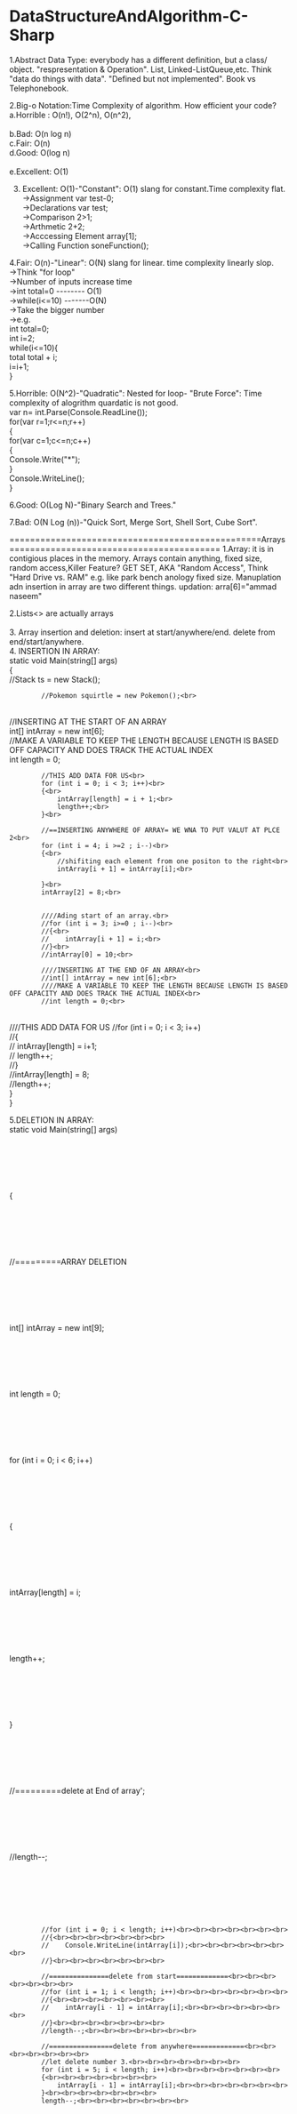 # DataStructureAndAlgorithm-C-Sharp
1.Abstract Data Type: everybody has a different definition, but a class/ object. "respresentation & Operation". List, Linked-ListQueue,etc. Think "data do things with data". "Defined but not implemented". Book vs Telephonebook.<br>

2.Big-o Notation:Time Complexity of algorithm. How efficient your code? <br>
	a.Horrible : O(n!), O(2^n), O(n^2),<br><br>
	b.Bad: O(n log n)<br>
	c.Fair: O(n)<br>
	d.Good: O(log n)<br><br>
	e.Excellent: O(1)<br>

3. Excellent: O(1)-"Constant": O(1) slang for constant.Time complexity flat.<br>
	->Assignment var test-0;<br>
	->Declarations var test;<br>
	->Comparison 2>1;<br>
	->Arthmetic 2+2;<br>
	->Acccessing Element array[1];<br>
	->Calling Function soneFunction();<br>

4.Fair: O(n)-"Linear": O(N) slang for linear. time complexity linearly slop.<br>
	->Think "for loop"<br>
	->Number of inputs increase time<br>
	->int total=0 -------- O(1)<br>
	->while(i<=10) -------O(N)<br>
	->Take the bigger number<br>
	->e.g.<br>
		int total=0; <br>
		int i=2;<br>
		while(i<=10){<br>
			total total + i;<br>
			 i=i+1;<br>
		}<br>

5.Horrible: O(N^2)-"Quadratic": Nested for loop- "Brute Force": Time complexity of alogrithm quardatic is not good.<br>
var n= int.Parse(Console.ReadLine());<br>
for(var r=1;r<=n;r++)<br>
{<br>
	for(var c=1;c<=n;c++)<br>
	{<br>
		Console.Write("*");<br>
	}<br>
Console.WriteLine();<br>
}<br>

6.Good: O(Log N)-"Binary Search and Trees."<br>

7.Bad: O(N Log (n))-"Quick Sort, Merge Sort, Shell Sort, Cube Sort".<br>


=================================================Arrays=========================================
1.Array: it is in contigious places in the memory. Arrays contain anything, fixed size, random access,Killer Feature? GET SET, AKA "Random Access", Think "Hard Drive vs. RAM" e.g. like park bench anology fixed size. Manuplation adn insertion in array are two different things. updation: arra[6]="ammad naseem"<br>

2.Lists<> are actually arrays<br><br>
3. Array insertion and deletion: insert at start/anywhere/end. delete from end/start/anywhere.<br>
4. INSERTION IN ARRAY:<br>
 static void Main(string[] args)<br>
        {<br>
            //Stack ts = new Stack();<br>

            //Pokemon squirtle = new Pokemon();<br>
<br>
            //INSERTING AT THE START OF AN ARRAY<br>
            int[] intArray = new int[6];<br>
            //MAKE A VARIABLE TO KEEP THE LENGTH BECAUSE LENGTH IS BASED OFF CAPACITY AND DOES TRACK THE ACTUAL INDEX<br>
            int length = 0;<br>

            //THIS ADD DATA FOR US<br>
            for (int i = 0; i < 3; i++)<br>
            {<br>
                intArray[length] = i + 1;<br>
                length++;<br>
            }<br>

            //==INSERTING ANYWHERE OF ARRAY= WE WNA TO PUT VALUT AT PLCE 2<br>
            for (int i = 4; i >=2 ; i--)<br>
            {<br>
                //shifiting each element from one positon to the right<br>
                intArray[i + 1] = intArray[i];<br>

            }<br>
            intArray[2] = 8;<br>
                

            ////Ading start of an array.<br>
            //for (int i = 3; i>=0 ; i--)<br>
            //{<br>
            //    intArray[i + 1] = i;<br>
            //}<br>
            //intArray[0] = 10;<br>

            ////INSERTING AT THE END OF AN ARRAY<br>
            //int[] intArray = new int[6];<br>
            ////MAKE A VARIABLE TO KEEP THE LENGTH BECAUSE LENGTH IS BASED OFF CAPACITY AND DOES TRACK THE ACTUAL INDEX<br>
            //int length = 0;<br>
<br>
            ////THIS ADD DATA FOR US
            //for (int i = 0; i < 3; i++)<br>
            //{<br>
            //    intArray[length] = i+1;<br>
            //    length++;   <br>
            //}<br>
            //intArray[length] = 8;<br>
            //length++;<br>
        }<br>
    }<br>

5.DELETION IN ARRAY:<br>
  static void Main(string[] args)<br><br><br><br><br><br><br>
        {<br><br><br><br><br><br><br>
            //=========ARRAY DELETION <br><br><br><br><br><br><br>
            int[] intArray = new int[9];<br><br><br><br><br><br><br>
            int length = 0;<br><br><br><br><br><br><br>
            for (int i = 0; i < 6; i++)<br><br><br><br><br><br><br>
            {<br><br><br><br><br><br><br>
                intArray[length] = i;<br><br><br><br><br><br><br>
                length++;<br><br><br><br><br><br><br>
            }<br><br><br><br><br><br><br>
            //=========delete at End of array';<br><br><br><br><br><br><br>
            //length--;<br><br><br><br><br><br><br>

            //for (int i = 0; i < length; i++)<br><br><br><br><br><br><br>
            //{<br><br><br><br><br><br><br>
            //    Console.WriteLine(intArray[i]);<br><br><br><br><br><br><br>
            //}<br><br><br><br><br><br><br>

            //===============delete from start=============<br><br><br><br><br><br><br>
            //for (int i = 1; i < length; i++)<br><br><br><br><br><br><br>
            //{<br><br><br><br><br><br><br>
            //    intArray[i - 1] = intArray[i];<br><br><br><br><br><br><br>
            //}<br><br><br><br><br><br><br>
            //length--;<br><br><br><br><br><br><br>

            //================delete from anywhere=============<br><br><br><br><br><br><br>
            //let delete number 3.<br><br><br><br><br><br><br>
            for (int i = 5; i < length; i++)<br><br><br><br><br><br><br>
            {<br><br><br><br><br><br><br>
                intArray[i - 1] = intArray[i];<br><br><br><br><br><br><br>
            }<br><br><br><br><br><br><br>
            length--;<br><br><br><br><br><br><br>

<br><br><br><br><br><br><br>
            for (int i = 0; i < length; i++)<br><br><br><br><br><br><br>
            {<br><br><br><br><br><br><br>
                Console.WriteLine(intArray[i]);<br><br><br><br><br><br><br>
            }<br><br><br><br><br><br><br>
<br><br><br><br><br><br><br>
6.LINKED LIST:Ancestor of the List<>, the most important in c#.Liked list is any array that can be objectify.This is not used in today software development.Good thing about linked list we can insert anywhere and it is dynamic while array has a fixed size.<br><br><br><br><br><br><br>
-> Node: nodes have the two parts: 1.Actual data 2.reference data that point the next node.<br><br><br><br><br><br><br>

7.STACK: Think "a tube of tennis ball"- Last In First Out.<br><br><br><br><br><br><br>
	->push: put data in container is push like put tennius bal in box.<br><br><br><br><br><br><br>
	->pop: is getting ball from the box.<br><br><br><br><br><br><br>
	->peek:is the top bal at the box show.it is getting the very top value.<br><br><br><br><br><br><br>
	->top: latest  value in stack is top.keep track of latest value in memory.<br><br><br><br><br><br><br>
	->TIME COMPLEXITY: it is depend upon which data structure we used. Linked list implementation is ideal because 	<br><br><br><br><br><br><br>				insertions/deletions are O(1). while in array inseriton and deletion is O(N).<br><br><br><br><br><br><br>
<br><br><br><br><br><br><br>
8.QUEUE:First In First Out:<br><br><br><br><br><br><br>
	->add(enqueue) :add item to the END.<br><br><br><br><br><br><br>
	->remove(dequeue) : remove item at the FRONT.<br><br><br><br><br><br><br>
	->peek:<br><br><br><br><br><br>

9.BINARY SEARCH:we can only search sorted data like the phone book algorithm.<br><br><br><br><br>
	PSEUDO CODE:<br><br><br><br><br>
	-> fibnd middle element<br><br><br><br><br>
	->Is the middle element?Yes?Done.<br><br><br><br><br>
	->Is it bigger? Search the left half.<br><br><br><br><br>
	->Is it smaller Search the right half.<br><br><br><br><br>
	->Keep "Halfing" till you find the number<br><br><br><br><br>

	Algo: search value:2<br><br><br><br><br>
		start:0; End=5; <br><br><br><br><br>
		Mid=(start+end)/2=3<br><br><br><br><br>

10.STATIC CLASS:<br><br><br><br><br>
A public static class in C# allows you to define a class that contains only static members and cannot be instantiated. It is a convenient way to group related methods and functions together that don't need to access or modify instance-level data.<br><br><br><br><br>

By defining a class as static, you do not need to create an instance of the class to access its methods and properties, which can save memory and reduce the amount of code required. You can simply call the method or property on the class itself, without needing an instance.<br><br><br><br><br>

In addition, a public static class can be accessed from anywhere within your application, which makes it easy to share common functionality across multiple classes or modules. This can promote code reusability and reduce the amount of code duplication in your application.<br><br><br><br><br>

11.BINARY Search TREES: Searchable, non-linear linked list.<br><br><br><br><br>
	->A tree is hierarchical Data structure, nodes, parent, children(Only 2), root and sorted.<br><br><br><br><br>
	->RULES FOR A BINARY SEARCH TREE:<br><br><br><br><br>
		1. only have two nodes per parent.<br><br><br><br><br>
		2.Every node to the left is less<br><br><br><br><br>
		3.Every node to the right of parent is greater.<br><br><br><br><br>

12.RECUSION: A function that calls itself. it work on stack overflow.<br><br><br><br><br>
	-> main function is the first function that go on the stack.<br><br><br><br><br>
	->execute function is push of the stack.<br><br><br><br><br>
	->returned from the stack is pop of the stack.<br><br><br><br><br>
	-> each stack has own state of variable.<br><br><br><br><br>

13.Two ways of trees traveral:<br><br><br><br>
	1.Breadth First Search:it is a level order.it is a un-common algorithm.<br><br><br><br>
	2.Depth First Search:it have three other types of traversal techniques.<br><br><br><br>
<br><br><br><br>
14. Depth First Traversal: <br><br><br>
	->Level: visit nodes on each level<br><br><br>
	1.Pre-Order: Visit root of every subtree first.******(Node,L,R). ===top to bootom moving<br><br><br>
	2.Post-Order: Visit the root of every subtrees last.******(L,R,Node). ===bottom to top moving.<br><br><br>
	3.In-Order: Visit left child, then root, then right child.******(L,Node,R). ===Left to Right Moving<br><br><br>
<br><br><br>
15. Hash Tables: one of the most useful algorithms in programming.<br><br><br>
	->Hash table is a simple concept it just an array with key-value pairs.<br><br><br>
	->Similar to arrays but unordered. we are not going to sort them.<br><br><br>
	->Hash Tables are fast for everthings.(find,add,remove).<br><br><br>
	->Disadvantages? Collisions and Load Factor.<br><br><br>

16.why use Hash Table over array?<br><br><br>
	->Through this we can grap data through the actual name while in array get through index.<br><br><br>
	->pokedex # => pokemon , 3 => charmander<br><br>
	->WHAT ARE HASH TABLE CALLED IN C#?<br><br>
		->Dictionary <TKey,TValue> :it is the actual data structure it build on top of hash table.<br><br>
		->Hash Table (Non-generic & Tread Safe)<br><br>
		->KeyValuePair<>(Element) : key value pair are the elements in hash table.<br><br>
	->Sometimes called ASSOCIATIVE ARRAY!<br><br>

17.WHY IS IT A HASH? Hah can't be reversed engineered.<br><br>
	->Uses a hash function<br><br>
	->Convert array values into key<br><br>
	->MUST BE constant time<br><br>
	->Deterministic (Same output yields same input)<br><br>
	->THINK "ADDRESS LOCATER"<br><br>

18.SET:<br>
	->Accept a key and value<br>
	->Hash they key<br>
	->Store the key-value pair in the hash table array via Seperate Chaining.<br>


